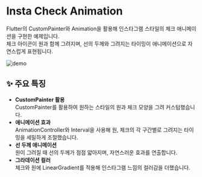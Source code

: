 # Insta Check Animation

Flutter의 CustomPainter와 Animation을 활용해 인스타그램 스타일의 체크 애니메이션을 구현한 예제입니다.  
체크 아이콘이 원과 함께 그려지며, 선의 두께와 그려지는 타이밍이 애니메이션으로 자연스럽게 표현됩니다.

![demo](https://firebasestorage.googleapis.com/v0/b/instagram-resume.firebasestorage.app/o/post%2Fcheck.gif?alt=media&token=ef4924d5-d3b9-4b98-b72d-acf25a623431)

## ✨ 주요 특징

- **CustomPainter 활용**  
  CustomPainter를 활용하여 원하는 스타일의 원과 체크 모양을 그려 커스텀했습니다.
- **애니메이션 효과**  
  AnimationController와 Interval을 사용해 원, 체크의 각 구간별로 그려지는 타이밍을 세밀하게 조절했습니다.
- **선 두께 애니메이션**  
  원이 그려질 때 선의 두께가 점점 얇아지며, 자연스러운 효과를 연출합니다.
- **그라데이션 컬러**  
  체크와 원에 LinearGradient를 적용해 인스타그램 느낌의 컬러감을 더했습니다.
